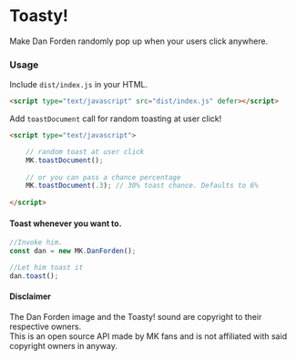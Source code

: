 Toasty!
========

Make Dan Forden randomly pop up when your users click anywhere.

### Usage ###

Include `dist/index.js` in your HTML.

```html
<script type="text/javascript" src="dist/index.js" defer></script>
```

Add `toastDocument` call for random toasting at user click!

```html
<script type="text/javascript">

    // random toast at user click
    MK.toastDocument();
    
    // or you can pass a chance percentage
    MK.toastDocument(.3); // 30% toast chance. Defaults to 6%
    
</script>
```

#### Toast whenever you want to. ####

```javascript
//Invoke him.
const dan = new MK.DanForden();

//Let him toast it
dan.toast();
```

#### Disclaimer ####
The Dan Forden image and the Toasty! sound are copyright to their respective owners.  
This is an open source API made by MK fans and is 
not affiliated with said copyright owners in anyway.